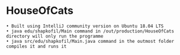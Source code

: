 # HouseOfCats
    • Built using IntelliJ community version on Ubuntu 18.04 LTS 
    • java edu/shapkofil/Main command in /out/production/HouseOfCats directory will only run the programme
    • java src/edu/shapkofil/Main.java command in the outmost folder compiles it and runs it
